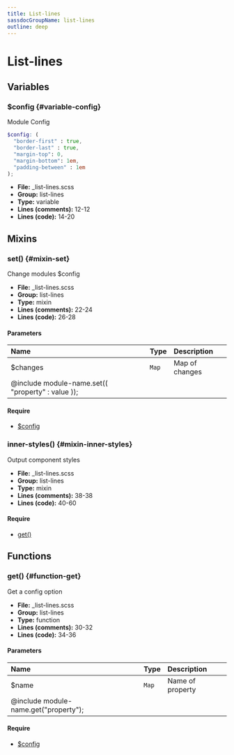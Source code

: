 ```yaml
---
title: List-lines
sassdocGroupName: list-lines
outline: deep
---
```



# List-lines





## Variables




###  $config <Badge text="variable" type="tip" vertical="top" />  {#variable-config} 

  

Module Config
    
    

``` scss
$config: (
  "border-first" : true,
  "border-last" : true,
  "margin-top": 0,
  "margin-bottom": 1em,
  "padding-between" : 1em
);
```
  


<SassdocDetails summaryText="Meta Information">

- **File:** _list-lines.scss
- **Group:** list-lines
- **Type:** variable
- **Lines (comments):** 12-12
- **Lines (code):** 14-20

</SassdocDetails>
    
    
  

## Mixins




###  set() <Badge text="mixin" type="tip" vertical="top" />  {#mixin-set} 

  

Change modules $config
    
    


<SassdocDetails summaryText="Meta Information">

- **File:** _list-lines.scss
- **Group:** list-lines
- **Type:** mixin
- **Lines (comments):** 22-24
- **Lines (code):** 26-28

</SassdocDetails>
    
    

#### Parameters


|Name|Type|Description|
|:--|:--|:--|
|$changes|`Map`|Map of changes
  @include module-name.set(( "property" : value ));|

    

#### Require

- [$config](/scss/components/badge/#variable-config)
  


###  inner-styles() <Badge text="mixin" type="tip" vertical="top" />  {#mixin-inner-styles} 

  

Output component styles
    
    


<SassdocDetails summaryText="Meta Information">

- **File:** _list-lines.scss
- **Group:** list-lines
- **Type:** mixin
- **Lines (comments):** 38-38
- **Lines (code):** 40-60

</SassdocDetails>
    
    

#### Require

- [get()](/scss/components/badge/#function-get)
  
  

## Functions




###  get() <Badge text="function" type="tip" vertical="top" />  {#function-get} 

  

Get a config option
    
    


<SassdocDetails summaryText="Meta Information">

- **File:** _list-lines.scss
- **Group:** list-lines
- **Type:** function
- **Lines (comments):** 30-32
- **Lines (code):** 34-36

</SassdocDetails>
    
    

#### Parameters


|Name|Type|Description|
|:--|:--|:--|
|$name|`Map`|Name of property
  @include module-name.get("property");|

    

#### Require

- [$config](/scss/components/badge/#variable-config)
  
  


<script>

  import SassdocPreview from "@ulu/vitepress-sassdoc/lib/assets/components/SassdocPreview.vue";
  import SassdocDetails from "@ulu/vitepress-sassdoc/lib/assets/components/SassdocDetails.vue";
  const sassdocGroup = [{"groupName":"list-lines","id":"variable-config","uid":"list-lines-variable-config","title":"$config","groupPath":"/scss/components/list-lines/","path":"/scss/components/list-lines/#variable-config"},{"groupName":"list-lines","id":"mixin-set","uid":"list-lines-mixin-set","title":"set()","groupPath":"/scss/components/list-lines/","path":"/scss/components/list-lines/#mixin-set"},{"groupName":"list-lines","id":"function-get","uid":"list-lines-function-get","title":"get()","groupPath":"/scss/components/list-lines/","path":"/scss/components/list-lines/#function-get"},{"groupName":"list-lines","id":"mixin-inner-styles","uid":"list-lines-mixin-inner-styles","title":"inner-styles()","groupPath":"/scss/components/list-lines/","path":"/scss/components/list-lines/#mixin-inner-styles"}];
  export default {
    components: {
      SassdocPreview,
      SassdocDetails
    },
    provide: {
      getSassdocItem(uid) {
        return sassdocGroup.find(item => item.uid === uid);
      },
      getSassdocGroup() {
        return sassdocGroup;
      },
      sassdocPreviewOptions: JSON.parse(
        decodeURIComponent(
          `%7B%22previewStyles%22%3A%22%5Cn%20%20%20%20height%3A%2020em%3B%5Cn%20%20%20%20width%3A%20100%25%3B%5Cn%20%20%20%20border%3A%20none%3B%5Cn%20%20%20%20background-color%3A%20%23f9f9f9%3B%5Cn%20%20%20%20border-radius%3A%206px%3B%5Cn%20%20%20%20padding%3A%2012px%3B%5Cn%20%20%20%20margin%3A%201.5em%200%3B%5Cn%20%20%22%2C%22previewHead%22%3A%22%5Cn%20%20%20%20%3Ctitle%3EULU%20Example%3C%2Ftitle%3E%20%5Cn%20%20%20%20%3Cmeta%20charset%3D%5C%22utf-8%5C%22%3E%20%5Cn%20%20%20%20%3Cmeta%20name%3D%5C%22viewport%5C%22%20content%3D%5C%22width%3Ddevice-width%2C%20initial-scale%3D1%5C%22%3E%20%5Cn%20%20%20%20%3Clink%20rel%3D%5C%22stylesheet%5C%22%20href%3D%5C%22%2Ffrontend%2Fulu-frontend.min.css%5C%22%3E%5Cn%20%20%22%2C%22previewScripts%22%3A%22%5Cn%20%20%20%20%3Cscript%20src%3D%5C%22%2Ffrontend%2Fulu-frontend.min.js%5C%22%3E%3C%2Fscript%3E%5Cn%20%20%22%7D`
        )
      )
    }
  }

</script>  
  
  